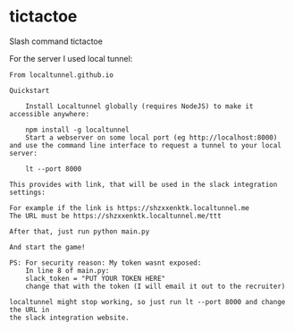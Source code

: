 # tictactoe

Slash command tictactoe

For the server I used local tunnel:

	From localtunnel.github.io

	Quickstart

		Install Localtunnel globally (requires NodeJS) to make it accessible anywhere:

		npm install -g localtunnel
		Start a webserver on some local port (eg http://localhost:8000) and use the command line interface to request a tunnel to your local server:

		lt --port 8000

	This provides with link, that will be used in the slack integration settings:

	For example if the link is https://shzxxenktk.localtunnel.me
	The URL must be https://shzxxenktk.localtunnel.me/ttt

	After that, just run python main.py

	And start the game! 

	PS: For security reason: My token wasnt exposed: 
		In line 8 of main.py:
		slack_token = "PUT YOUR TOKEN HERE"
		change that with the token (I will email it out to the recruiter)

	localtunnel might stop working, so just run lt --port 8000 and change the URL in 
	the slack integration website. 
